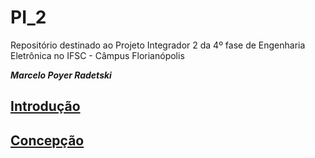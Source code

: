 # PI_2

Repositório destinado ao Projeto Integrador 2 da 4º fase de Engenharia Eletrônica no IFSC - Câmpus Florianópolis

***Marcelo Poyer Radetski***

## [**Introdução**](introducao.md)

## [**Concepção**](concepcao.md)
